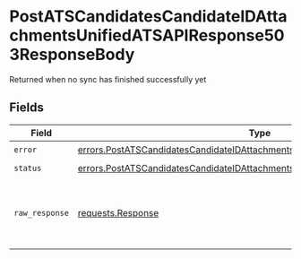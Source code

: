 # PostATSCandidatesCandidateIDAttachmentsUnifiedATSAPIResponse503ResponseBody

Returned when no sync has finished successfully yet


## Fields

| Field                                                                                                                                                                        | Type                                                                                                                                                                         | Required                                                                                                                                                                     | Description                                                                                                                                                                  |
| ---------------------------------------------------------------------------------------------------------------------------------------------------------------------------- | ---------------------------------------------------------------------------------------------------------------------------------------------------------------------------- | ---------------------------------------------------------------------------------------------------------------------------------------------------------------------------- | ---------------------------------------------------------------------------------------------------------------------------------------------------------------------------- |
| `error`                                                                                                                                                                      | [errors.PostATSCandidatesCandidateIDAttachmentsUnifiedATSAPIResponse503Error](../../models/errors/postatscandidatescandidateidattachmentsunifiedatsapiresponse503error.md)   | :heavy_check_mark:                                                                                                                                                           | N/A                                                                                                                                                                          |
| `status`                                                                                                                                                                     | [errors.PostATSCandidatesCandidateIDAttachmentsUnifiedATSAPIResponse503Status](../../models/errors/postatscandidatescandidateidattachmentsunifiedatsapiresponse503status.md) | :heavy_check_mark:                                                                                                                                                           | N/A                                                                                                                                                                          |
| `raw_response`                                                                                                                                                               | [requests.Response](https://requests.readthedocs.io/en/latest/api/#requests.Response)                                                                                        | :heavy_minus_sign:                                                                                                                                                           | Raw HTTP response; suitable for custom response parsing                                                                                                                      |